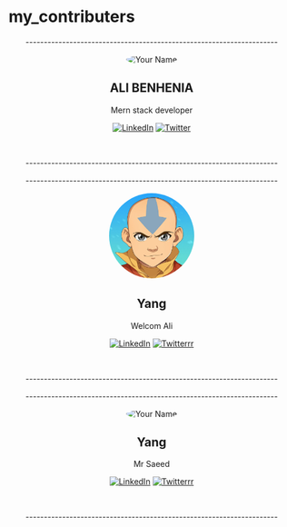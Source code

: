 # my_contributers
<!-- Replace the placeholder links and information with your own details -->

<p align="center">--------------------------------------------------------------------- </p>
<div align="center">      
  <img src="https://avatars.githubusercontent.com/u/95689141?v=4" alt="Your Name" width="150" height="150" style="border-radius: 50%"> 
  <h2>ALI BENHENIA</h2>    
  <p>Mern stack developer</p>
  <p align="center">
    <a href="your_linkedin_profile_url_here"><img src="https://img.shields.io/badge/-LinkedIn-blue?style=flat&logo=Linkedin&logoColor=white" alt="LinkedIn"></a>
    <a href="your_twitter_profile_url_here"><img src="https://img.shields.io/twitter/follow/your_twitter_handle?style=social" alt="Twitter"></a>
  </p>
</div>
<br/>
<p align="center">--------------------------------------------------------------------- </p>
<p align="center">--------------------------------------------------------------------- </p>
<div align="center">
  <img src="./avatar.jpeg" alt="Your Name" width="150" height="150" style="border-radius: 50%">
  <h2>Yang</h2>
  <p>Welcom Ali</p>
  <p align="center">
    <a href="https://www.linkedin.com/in/mohamed-ouaammou-82a816220/"><img src="https://img.shields.io/badge/-LinkedIn-blue?style=flat&logo=Linkedin&logoColor=white" alt="LinkedIn"></a>
    <a href="."><img src="https://img.shields.io/twitter/follow/your_twitter_handle?style=social" alt="Twitterrr"></a>
  </p>
</div>
<br/>
<p align="center">--------------------------------------------------------------------- </p>

<p align="center">--------------------------------------------------------------------- </p>
<div align="center">
  <img src="https://media.npr.org/assets/img/2022/06/01/ap22146727679490-6b4aeaa7fd9c9b23d41bbdf9711ba54ba1e7b3ae-s1600-c85.webp" alt="Your Name" width="150" height="150" style="border-radius: 50%">
  <h2>Yang</h2>
  <p>Mr Saeed</p>
  <p align="center">
    <a href="https://www.linkedin.com/in/mohamed-ouaammou-82a816220/"><img src="https://img.shields.io/badge/-LinkedIn-blue?style=flat&logo=Linkedin&logoColor=white" alt="LinkedIn"></a>
    <a href="."><img src="https://img.shields.io/twitter/follow/your_twitter_handle?style=social" alt="Twitterrr"></a>
  </p>
</div>
<br/>
<p align="center">--------------------------------------------------------------------- </p>
